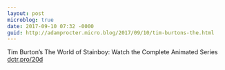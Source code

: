 ```yaml
---
layout: post
microblog: true
date: 2017-09-10 07:32 -0000
guid: http://adamprocter.micro.blog/2017/09/10/tim-burtons-the.html
---
```

Tim Burton’s The World of Stainboy: Watch the Complete Animated Series [dctr.pro/20d](http://dctr.pro/20d)
